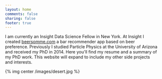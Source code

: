 ```yaml
---
layout: home
comments: false
sharing: false
footer: true
---
```


I am currently an Insight Data Science Fellow in New York.  At Insight I created [beersomme.com](http://beersomme.com) a bar recommender app based on beer preference.
Previously I studied Particle Physics at the University of Arizona and received
my PhD in 2014.  Here you'll find my resume and a summary of my PhD
work. This website will expand to include my other side projects and
interests.

{% img center /images/desert.jpg %}

